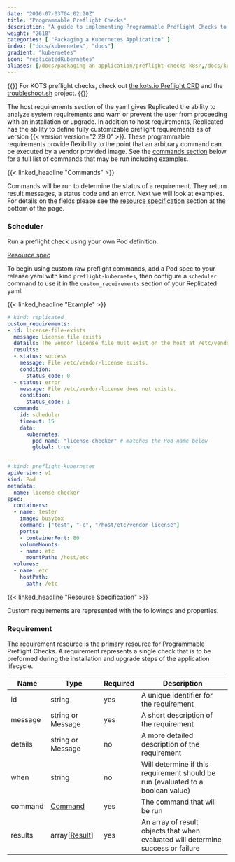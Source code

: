 ```yaml
---
date: "2016-07-03T04:02:20Z"
title: "Programmable Preflight Checks"
description: "A guide to implementing Programmable Preflight Checks to analyze customer systems to determine if the environment meets the minimum requirements for installation or update."
weight: "2610"
categories: [ "Packaging a Kubernetes Application" ]
index: ["docs/kubernetes", "docs"]
gradient: "kubernetes"
icon: "replicatedKubernetes"
aliases: [/docs/packaging-an-application/preflight-checks-k8s/,/docs/kubernetes/packaging-an-application/preflight-checks]
---
```


{{<kotsdocs>}}
For KOTS preflight checks, check out [the kots.io Preflight CRD](https://kots.io/reference/v1beta1/preflight/) and the [troubleshoot.sh](https://troubleshoot.sh) project.
{{</kotsdocs>}}

The host requirements section of the yaml gives Replicated the ability to analyze system requirements and warn or prevent the user from proceeding with an installation or upgrade. In addition to host requirements, Replicated has the ability to define fully customizable preflight requirements as of version {{< version version="2.29.0" >}}. These programmable requirements provide flexibility to the point that an arbitrary command can be executed by a vendor provided image. See the [commands section](#commands) below for a full list of commands that may be run including examples.

{{< linked_headline "Commands" >}}

Commands will be run to determine the status of a requirement. They return result messages, a status code and an error. Next we will look at examples. For details on the fields please see the [resource specification](#resource-specification) section at the bottom of the page.

### Scheduler

Run a preflight check using your own Pod definition.

[Resource spec](/docs/kubernetes/packaging-an-application/commands-reference/#scheduler)

To begin using custom raw preflight commands, add a Pod spec to your release yaml with kind `preflight-kubernetes`, then configure a `scheduler` command to use it in the `custom_requirements` section of your Replicated yaml.

{{< linked_headline "Example" >}}

```yaml
# kind: replicated
custom_requirements:
- id: license-file-exists
  message: License file exists
  details: The vendor license file must exist on the host at /etc/vendor-license
  results:
  - status: success
    message: File /etc/vendor-license exists.
    condition:
      status_code: 0
  - status: error
    message: File /etc/vendor-license does not exists.
    condition:
      status_code: 1
  command:
    id: scheduler
    timeout: 15
    data:
      kubernetes:
        pod_name: "license-checker" # matches the Pod name below
        global: true

---
# kind: preflight-kubernetes
apiVersion: v1
kind: Pod
metadata:
  name: license-checker
spec:
  containers:
  - name: tester
    image: busybox
    command: ["test", "-e", "/host/etc/vendor-license"]
    ports:
    - containerPort: 80
    volumeMounts:
    - name: etc
      mountPath: /host/etc
  volumes:
  - name: etc
    hostPath:
      path: /etc
```

{{< linked_headline "Resource Specification" >}}

Custom requirements are represented with the followings and properties.

### Requirement

The requirement resource is the primary resource for Programmable Preflight Checks. A requirement represents a single check that is to be preformed during the installation and upgrade steps of the application lifecycle.

| **Name** | **Type** | **Required** | **Description** |
|----------|----------|--------------|-----------------|
| id | string | yes | A unique identifier for the requirement |
| message | string or Message | yes | A short description of the requirement |
| details | string or Message | no | A more detailed description of the requirement |
| when | string | no | Will determine if this requirement should be run (evaluated to a boolean value) |
| command | [Command](/docs/kubernetes/packaging-an-application/commands-reference/#command) | yes | The command that will be run |
| results | array\[[Result](/docs/kubernetes/packaging-an-application/commands-reference/#result)\] | yes | An array of result objects that when evaluated will determine success or failure |
